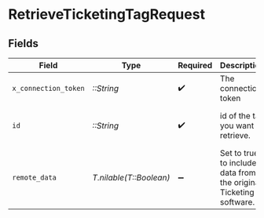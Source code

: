 # RetrieveTicketingTagRequest


## Fields

| Field                                                             | Type                                                              | Required                                                          | Description                                                       | Example                                                           |
| ----------------------------------------------------------------- | ----------------------------------------------------------------- | ----------------------------------------------------------------- | ----------------------------------------------------------------- | ----------------------------------------------------------------- |
| `x_connection_token`                                              | *::String*                                                        | :heavy_check_mark:                                                | The connection token                                              |                                                                   |
| `id`                                                              | *::String*                                                        | :heavy_check_mark:                                                | id of the tag you want to retrieve.                               | 801f9ede-c698-4e66-a7fc-48d19eebaa4f                              |
| `remote_data`                                                     | *T.nilable(T::Boolean)*                                           | :heavy_minus_sign:                                                | Set to true to include data from the original Ticketing software. | false                                                             |